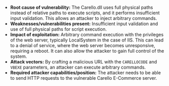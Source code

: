 - **Root cause of vulnerability:** The Carello.dll uses full physical paths instead of relative paths to execute scripts, and it performs insufficient input validation. This allows an attacker to inject arbitrary commands.
- **Weaknesses/vulnerabilities present:** Insufficient input validation and use of full physical paths for script execution.
- **Impact of exploitation:** Arbitrary command execution with the privileges of the web server, typically LocalSystem in the case of IIS. This can lead to a denial of service, where the web server becomes unresponsive, requiring a reboot. It can also allow the attacker to gain full control of the system.
- **Attack vectors:** By crafting a malicious URL with the `CARELLOCODE` and `VBEXE` parameters, an attacker can execute arbitrary commands.
- **Required attacker capabilities/position:** The attacker needs to be able to send HTTP requests to the vulnerable Carello E-Commerce server.